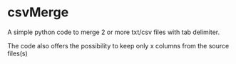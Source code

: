 # csvMerge
A simple python code to merge 2 or more txt/csv files with tab delimiter.

The code also offers the possibility to keep only x columns from the source files(s)
